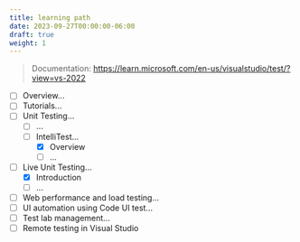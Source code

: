 ```yaml
---
title: learning path
date: 2023-09-27T00:00:00-06:00
draft: true
weight: 1
---
```


> Documentation: https://learn.microsoft.com/en-us/visualstudio/test/?view=vs-2022

- [ ] Overview...
- [ ] Tutorials...
- [ ] Unit Testing...
  - [ ] ...
  - [ ] IntelliTest...
    - [x] Overview
    - [ ] ...
- [ ] Live Unit Testing...
  - [x] Introduction
  - [ ] ...
- [ ] Web performance and load testing...
- [ ] UI automation using Code UI test...
- [ ] Test lab management...
- [ ] Remote testing in Visual Studio